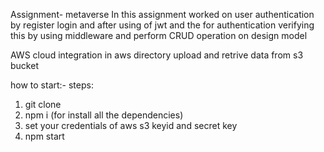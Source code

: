 Assignment- metaverse
In this assignment worked on user authentication by register login and after using of jwt and the for authentication verifying this by using middleware
and perform CRUD operation on design model


AWS cloud integration
in aws directory 
upload and retrive data from s3 bucket


how to start:- steps: 
1.  git clone
2.  npm i (for install all the dependencies)
3.  set your credentials of aws s3 keyid and secret key
4.  npm start


